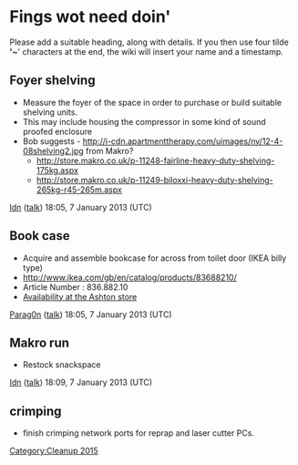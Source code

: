 Fings wot need doin'
====================

Please add a suitable heading, along with details. If you then use four
tilde **'\~**' characters at the end, the wiki will insert your name and
a timestamp.

Foyer shelving
--------------

-   Measure the foyer of the space in order to purchase or build
    suitable shelving units.
-   This may include housing the compressor in some kind of sound
    proofed enclosure
-   Bob suggests -
    <http://i-cdn.apartmenttherapy.com/uimages/ny/12-4-08shelving2.jpg>
    from Makro?
    -   <http://store.makro.co.uk/p-11248-fairline-heavy-duty-shelving-175kg.aspx>
    -   <http://store.makro.co.uk/p-11249-biloxxi-heavy-duty-shelving-265kg-r45-265m.aspx>

[Idn](User:Idn "wikilink") ([talk](User_talk:Idn "wikilink")) 18:05, 7
January 2013 (UTC)

Book case
---------

-   Acquire and assemble bookcase for across from toilet door (IKEA
    billy type)
-   <http://www.ikea.com/gb/en/catalog/products/83688210/>
-   Article Number : 836.882.10
-   [Availability at the Ashton
    store](http://www.ikea.com/gb/en/catalog/availability/83688210/ashton/)

[Parag0n](User:Parag0n "wikilink")
([talk](User_talk:Parag0n "wikilink")) 18:05, 7 January 2013 (UTC)

Makro run
---------

-   Restock snackspace

[Idn](User:Idn "wikilink") ([talk](User_talk:Idn "wikilink")) 18:09, 7
January 2013 (UTC)

crimping
--------

-   finish crimping network ports for reprap and laser cutter PCs.

[Category:Cleanup 2015](Category:Cleanup_2015 "wikilink")
